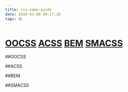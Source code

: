 ```yaml
---
title: css-name-guide
date: 2016-01-08 09:17:10
tags: 技
---
```


# [OOCSS](#oocsss) [ACSS](#acss) [BEM](#bem) [SMACSS](#smacss)

##<span id="oocss">OOCSS</span>

##<span id="acss">ACSS</span>

##<span id="bem">BEM</span>

##<span id="smacss">SMACSS</span>


